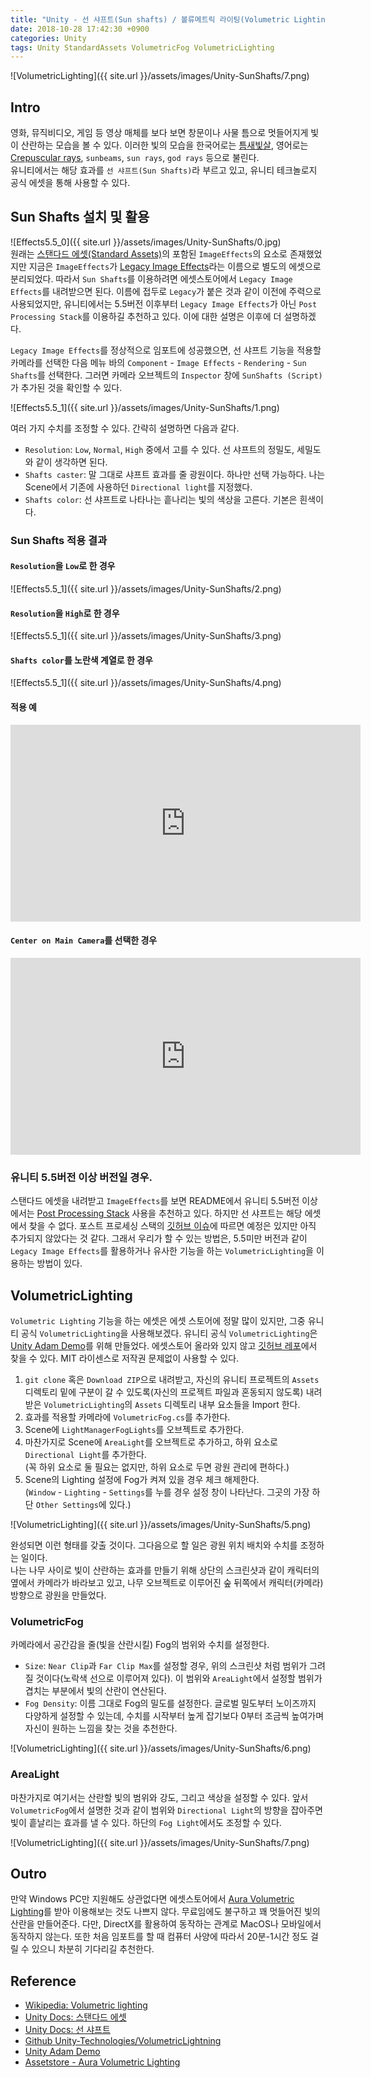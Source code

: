 ```yaml
---
title: "Unity - 선 샤프트(Sun shafts) / 볼류메트릭 라이팅(Volumetric Lighting) 효과 이용하기"
date: 2018-10-28 17:42:30 +0900
categories: Unity
tags: Unity StandardAssets VolumetricFog VolumetricLighting
---
```

![VolumetricLighting]({{ site.url }}/assets/images/Unity-SunShafts/7.png) 
## Intro
영화, 뮤직비디오, 게임 등 영상 매체를 보다 보면 창문이나 사물 틈으로 멋들어지게 빛이 산란하는 모습을 볼 수 있다. 이러한 빛의 모습을 한국어로는 [틈새빛살](https://ko.wikipedia.org/wiki/%ED%8B%88%EC%83%88%EB%B9%9B%EC%82%B4), 영어로는 [Crepuscular rays](https://en.wikipedia.org/wiki/Crepuscular_rays), `sunbeams`, `sun rays`, `god rays` 등으로 불린다.  
유니티에서는 해당 효과를 `선 샤프트(Sun Shafts)`라 부르고 있고, 유니티 테크놀로지 공식 에셋을 통해 사용할 수 있다.

## Sun Shafts 설치 및 활용
![Effects5.5_0]({{ site.url }}/assets/images/Unity-SunShafts/0.jpg)  
원래는 [스탠다드 에셋(Standard Assets)](https://assetstore.unity.com/packages/essentials/asset-packs/standard-assets-32351)의 포함된 `ImageEffects`의 요소로 존재했었지만 지금은 `ImageEffects`가 [Legacy Image Effects](https://assetstore.unity.com/packages/essentials/legacy-image-effects-83913)라는 이름으로 별도의 에셋으로 분리되었다. 따라서 `Sun Shafts`를 이용하려면 에셋스토어에서 `Legacy Image Effects`를 내려받으면 된다. 이름에 접두로 `Legacy`가 붙은 것과 같이 이전에 주력으로 사용되었지만, 유니티에서는 5.5버전 이후부터 `Legacy Image Effects`가 아닌 `Post Processing Stack`를 이용하길 추천하고 있다. 이에 대한 설명은 이후에 더 설명하겠다.

`Legacy Image Effects`를 정상적으로 임포트에 성공했으면, 선 샤프트 기능을 적용할 카메라를 선택한 다음 메뉴 바의 `Component` - `Image Effects` - `Rendering` - `Sun Shafts`를 선택한다. 그러면 카메라 오브젝트의 `Inspector` 창에 `SunShafts (Script)`가 추가된 것을 확인할 수 있다.

![Effects5.5_1]({{ site.url }}/assets/images/Unity-SunShafts/1.png)  

여러 가지 수치를 조정할 수 있다. 간략히 설명하면 다음과 같다.
- `Resolution`: `Low`, `Normal`, `High` 중에서 고를 수 있다. 선 샤프트의 정밀도, 세밀도와 같이 생각하면 된다.
- `Shafts caster`: 말 그대로 샤프트 효과를 줄 광원이다. 하나만 선택 가능하다. 나는 Scene에서 기존에 사용하던 `Directional light`를 지정했다.
- `Shafts color`: 선 샤프트로 나타나는 흩나리는 빛의 색상을 고른다. 기본은 흰색이다.

### Sun Shafts 적용 결과

#### `Resolution`을 `Low`로 한 경우
![Effects5.5_1]({{ site.url }}/assets/images/Unity-SunShafts/2.png) 

#### `Resolution`을 `High`로 한 경우
![Effects5.5_1]({{ site.url }}/assets/images/Unity-SunShafts/3.png) 

#### `Shafts color`를 노란색 계열로 한 경우
![Effects5.5_1]({{ site.url }}/assets/images/Unity-SunShafts/4.png) 

#### 적용 예
<iframe width="560" height="315" src="https://www.youtube.com/embed/WNO95izzJKw" frameborder="0" allow="autoplay; encrypted-media" allowfullscreen></iframe>

#### `Center on Main Camera`를 선택한 경우
<iframe width="560" height="315" src="https://www.youtube.com/embed/YehU4AQ-VCM" frameborder="0" allow="autoplay; encrypted-media" allowfullscreen></iframe>

### 유니티 5.5버전 이상 버전일 경우.
스탠다드 에셋을 내려받고 `ImageEffects`를 보면 README에서 유니티 5.5버전 이상에서는 [Post Processing Stack](https://assetstore.unity.com/packages/essentials/post-processing-stack-83912) 사용을 추천하고 있다. 하지만 선 샤프트는 해당 에셋에서 찾을 수 없다. 포스트 프로세싱 스택의 [깃허브 이슈](https://github.com/Unity-Technologies/PostProcessing/issues/129#issuecomment-292214260)에 따르면 예정은 있지만 아직 추가되지 않았다는 것 같다. 그래서 우리가 할 수 있는 방법은, 5.5미만 버전과 같이 `Legacy Image Effects`를 활용하거나 유사한 기능을 하는 `VolumetricLighting`을 이용하는 방법이 있다.


## VolumetricLighting
`Volumetric Lighting` 기능을 하는 에셋은 에셋 스토어에 정말 많이 있지만, 그중 유니티 공식 `VolumetricLighting`을 사용해보겠다. 유니티 공식 `VolumetricLighting`은 [Unity Adam Demo](https://unity3d.com/pages/adam)를 위해 만들었다. 에셋스토어 올라와 있지 않고 [깃허브 레포](https://github.com/Unity-Technologies/VolumetricLighting)에서 찾을 수 있다. MIT 라이센스로 저작권 문제없이 사용할 수 있다.

1. `git clone` 혹은 `Download ZIP`으로 내려받고, 자신의 유니티 프로젝트의 `Assets` 디렉토리 밑에 구분이 갈 수 있도록(자신의 프로젝트 파일과 혼동되지 않도록) 내려받은 `VolumetricLighting`의 `Assets` 디렉토리 내부 요소들을 Import 한다.
2. 효과를 적용할 카메라에 `VolumetricFog.cs`를 추가한다.
3. Scene에 `LightManagerFogLights`를 오브젝트로 추가한다.
4. 마찬가지로 Scene에 `AreaLight`를 오브젝트로 추가하고, 하위 요소로 `Directional Light`를 추가한다.  
    (꼭 하위 요소로 둘 필요는 없지만, 하위 요소로 두면 광원 관리에 편하다.)
5. Scene의 Lighting 설정에 Fog가 켜져 있을 경우 체크 해제한다.  
    (`Window` - `Lighting` - `Settings`를 누를 경우 설정 창이 나타난다. 그곳의 가장 하단 `Other Settings`에 있다.)

![VolumetricLighting]({{ site.url }}/assets/images/Unity-SunShafts/5.png) 

완성되면 이런 형태를 갖출 것이다. 그다음으로 할 일은 광원 위치 배치와 수치를 조정하는 일이다.  
나는 나무 사이로 빛이 산란하는 효과를 만들기 위해 상단의 스크린샷과 같이 캐릭터의 옆에서 카메라가 바라보고 있고, 나무 오브젝트로 이루어진 숲 뒤쪽에서 캐릭터(카메라) 방향으로 광원을 만들었다.

### VolumetricFog
카메라에서 공간감을 줄(빛을 산란시킬) Fog의 범위와 수치를 설정한다.
- `Size`: `Near Clip`과 `Far Clip Max`를 설정할 경우, 위의 스크린샷 처럼 범위가 그려질 것이다(노락색 선으로 이루어져 있다). 이 범위와 `AreaLight`에서 설정할 범위가 겹치는 부분에서 빛의 산란이 연산된다.
- `Fog Density`: 이름 그대로 Fog의 밀도를 설정한다. 글로벌 밀도부터 노이즈까지 다양하게 설정할 수 있는데, 수치를 시작부터 높게 잡기보다 0부터 조금씩 높여가며 자신이 원하는 느낌을 찾는 것을 추천한다.

![VolumetricLighting]({{ site.url }}/assets/images/Unity-SunShafts/6.png) 
### AreaLight
마찬가지로 여기서는 산란할 빛의 범위와 강도, 그리고 색상을 설정할 수 있다. 앞서 `VolumetricFog`에서 설명한 것과 같이 범위와 `Directional Light`의 방향을 잡아주면 빛이 흩날리는 효과를 낼 수 있다. 하단의 `Fog Light`에서도 조정할 수 있다.

![VolumetricLighting]({{ site.url }}/assets/images/Unity-SunShafts/7.png) 

## Outro
만약 Windows PC만 지원해도 상관없다면 에셋스토어에서 [Aura Volumetric Lighting](https://assetstore.unity.com/packages/vfx/shaders/aura-volumetric-lighting-111664)를 받아 이용해보는 것도 나쁘지 않다. 무료임에도 불구하고 꽤 멋들어진 빛의 산란을 만들어준다. 다만, DirectX를 활용하여 동작하는 관계로 MacOS나 모바일에서 동작하지 않는다. 또한 처음 임포트를 할 때 컴퓨터 사양에 따라서 20분-1시간 정도 걸릴 수 있으니 차분히 기다리길 추천한다.


## Reference
- [Wikipedia: Volumetric lighting](https://en.wikipedia.org/wiki/Volumetric_lighting)
- [Unity Docs: 스탠다드 에셋](https://docs.unity3d.com/kr/2017.4/Manual/HOWTO-InstallStandardAssets.html)
- [Unity Docs: 선 샤프트](https://docs.unity3d.com/kr/530/Manual/script-SunShafts.html)
- [Github Unity-Technologies/VolumetricLightning](https://github.com/Unity-Technologies/VolumetricLighting)
- [Unity Adam Demo](https://unity3d.com/pages/adam)
- [Assetstore - Aura Volumetric Lighting](https://assetstore.unity.com/packages/vfx/shaders/aura-volumetric-lighting-111664)